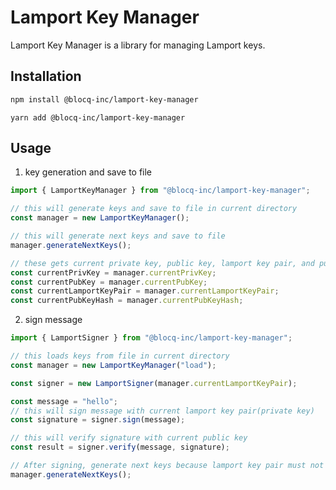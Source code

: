 # Lamport Key Manager

Lamport Key Manager is a library for managing Lamport keys.

## Installation

```bash
npm install @blocq-inc/lamport-key-manager
```

```
yarn add @blocq-inc/lamport-key-manager
```

## Usage

1. key generation and save to file

```typescript
import { LamportKeyManager } from "@blocq-inc/lamport-key-manager";

// this will generate keys and save to file in current directory
const manager = new LamportKeyManager();

// this will generate next keys and save to file
manager.generateNextKeys();

// these gets current private key, public key, lamport key pair, and public key hash
const currentPrivKey = manager.currentPrivKey;
const currentPubKey = manager.currentPubKey;
const currentLamportKeyPair = manager.currentLamportKeyPair;
const currentPubKeyHash = manager.currentPubKeyHash;
```

2. sign message

```typescript
import { LamportSigner } from "@blocq-inc/lamport-key-manager";

// this loads keys from file in current directory
const manager = new LamportKeyManager("load");

const signer = new LamportSigner(manager.currentLamportKeyPair);

const message = "hello";
// this will sign message with current lamport key pair(private key)
const signature = signer.sign(message);

// this will verify signature with current public key
const result = signer.verify(message, signature);

// After signing, generate next keys because lamport key pair must not be reused.
manager.generateNextKeys();
```
